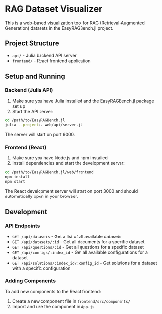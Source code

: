 # RAG Dataset Visualizer

This is a web-based visualization tool for RAG (Retrieval-Augmented Generation) datasets in the EasyRAGBench.jl project.

## Project Structure

- `api/` - Julia backend API server
- `frontend/` - React frontend application

## Setup and Running

### Backend (Julia API)

1. Make sure you have Julia installed and the EasyRAGBench.jl package set up
2. Start the API server:

```bash
cd /path/to/EasyRAGBench.jl
julia --project=. web/api/server.jl
```

The server will start on port 9000.

### Frontend (React)

1. Make sure you have Node.js and npm installed
2. Install dependencies and start the development server:

```bash
cd /path/to/EasyRAGBench.jl/web/frontend
npm install
npm start
```

The React development server will start on port 3000 and should automatically open in your browser.

## Development

### API Endpoints

- `GET /api/datasets` - Get a list of all available datasets
- `GET /api/datasets/:id` - Get all documents for a specific dataset
- `GET /api/questions/:id` - Get all questions for a specific dataset
- `GET /api/configs/:index_id` - Get all available configurations for a dataset
- `GET /api/solutions/:index_id/:config_id` - Get solutions for a dataset with a specific configuration

### Adding Components

To add new components to the React frontend:

1. Create a new component file in `frontend/src/components/`
2. Import and use the component in `App.js`
